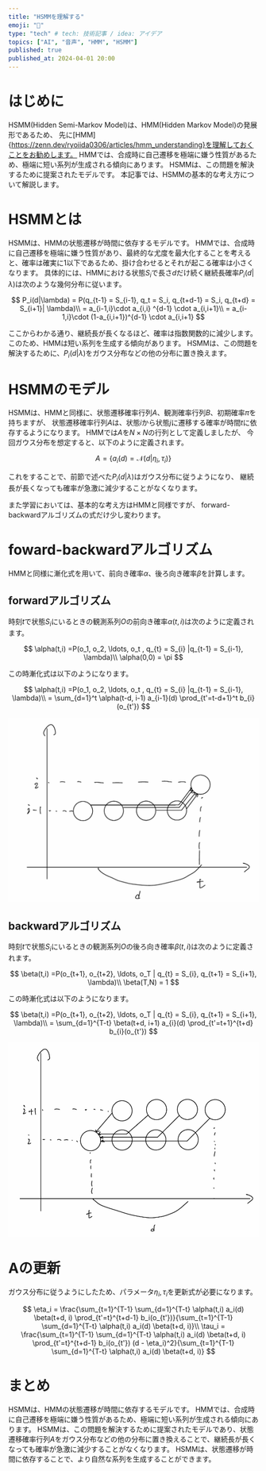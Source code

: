 ```yaml
---
title: "HSMMを理解する"
emoji: "🎤"
type: "tech" # tech: 技術記事 / idea: アイデア
topics: ["AI", "音声", "HMM", "HSMM"]
published: true
published_at: 2024-04-01 20:00
---
```


# はじめに
HSMM(Hidden Semi-Markov Model)は、HMM(Hidden Markov Model)の発展形であるため、
先に[HMM]{https://zenn.dev/ryoiida0306/articles/hmm_understanding}を理解しておくことをお勧めします。
HMMでは、合成時に自己遷移を極端に嫌う性質があるため、極端に短い系列が生成される傾向にあります。
HSMMは、この問題を解決するために提案されたモデルです。
本記事では、HSMMの基本的な考え方について解説します。

# HSMMとは
HSMMは、HMMの状態遷移が時間に依存するモデルです。
HMMでは、合成時に自己遷移を極端に嫌う性質があり、最終的な尤度を最大化することを考えると、確率は確実に1以下であるため、掛け合わせるとそれが起こる確率は小さくなります。
具体的には、HMMにおける状態$S_i$で長さ$d$だけ続く継続長確率$P_i(d|\lambda)$は次のような幾何分布に従います。

$$
P_i(d|\lambda) = P(q_{t-1} = S_{i-1}, q_t = S_i, q_{t+d-1} = S_i, q_{t+d} = S_{i+1}| \lambda)\\
= a_{i-1,i}\cdot a_{i,i} ^{d-1} \cdot a_{i,i+1}\\
= a_{i-1,i}\cdot (1-a_{i,i+1})^{d-1} \cdot a_{i,i+1}
$$

ここからわかる通り、継続長が長くなるほど、確率は指数関数的に減少します。
このため、HMMは短い系列を生成する傾向があります。
HSMMは、この問題を解決するために、$P_i(d|\lambda)$をガウス分布などの他の分布に置き換えます。

# HSMMのモデル

HSMMは、HMMと同様に、状態遷移確率行列$A$、観測確率行列$B$、初期確率$\pi$を持ちますが、
状態遷移確率行列$A$は、状態$i$から状態$j$に遷移する確率が時間$t$に依存するようになります。
HMMでは$A$を$N \times N$の行列として定義しましたが、
今回ガウス分布を想定すると、以下のように定義されます。

$$
A = \{ a_i(d) = \mathcal{N}(d | \eta_i, \tau_i) \}
$$

これをすることで、前節で述べた$P_i(d|\lambda)$はガウス分布に従うようになり、
継続長が長くなっても確率が急激に減少することがなくなります。

また学習においては、基本的な考え方はHMMと同様ですが、
forward-backwardアルゴリズムの式だけ少し変わります。

# foward-backwardアルゴリズム

HMMと同様に漸化式を用いて、前向き確率$\alpha$、後ろ向き確率$\beta$を計算します。

## forwardアルゴリズム

時刻$t$で状態$S_i$にいるときの観測系列$O$の前向き確率$\alpha(t,i)$は次のように定義されます。

$$
\alpha(t,i) =P(o_1, o_2, \ldots, o_t ,  q_{t} = S_{i} |q_{t-1} = S_{i-1}, \lambda)\\
\alpha(0,0) = \pi
$$

この時漸化式は以下のようになります。

$$
\alpha(t,i) =P(o_1, o_2, \ldots, o_t ,  q_{t} = S_{i} |q_{t-1} = S_{i-1}, \lambda)\\
= \sum_{d=1}^t \alpha(t-d, i-1) a_{i-1}(d) \prod_{t'=t-d+1}^t b_{i}(o_{t'})
$$

![forward](/images/articles/hsmm_understanding/forward.png)

## backwardアルゴリズム

時刻$t$で状態$S_i$にいるときの観測系列$O$の後ろ向き確率$\beta(t,i)$は次のように定義されます。

$$
\beta(t,i) =P(o_{t+1}, o_{t+2}, \ldots, o_T  | q_{t} = S_{i}, q_{t+1} = S_{i+1}, \lambda)\\
\beta(T,N) = 1
$$

この時漸化式は以下のようになります。

$$
\beta(t,i) =P(o_{t+1}, o_{t+2}, \ldots, o_T  | q_{t} = S_{i}, q_{t+1} = S_{i+1}, \lambda)\\
= \sum_{d=1}^{T-t} \beta(t+d, i+1) a_{i}(d) \prod_{t'=t+1}^{t+d} b_{i}(o_{t'})
$$

![backward](/images/articles/hsmm_understanding/backward.png)


# Aの更新

ガウス分布に従うようにしたため、パラメータ$\eta_i, \tau_i$を更新式が必要になります。

$$
\eta_i = \frac{\sum_{t=1}^{T-1} \sum_{d=1}^{T-t} \alpha(t,i) a_i(d) \beta(t+d, i) \prod_{t'=t}^{t+d-1} b_i(o_{t'})}{\sum_{t=1}^{T-1} \sum_{d=1}^{T-t} \alpha(t,i) a_i(d) \beta(t+d, i)}\\
\tau_i = \frac{\sum_{t=1}^{T-1} \sum_{d=1}^{T-t} \alpha(t,i) a_i(d) \beta(t+d, i) \prod_{t'=t}^{t+d-1} b_i(o_{t'}) (d - \eta_i)^2}{\sum_{t=1}^{T-1} \sum_{d=1}^{T-t} \alpha(t,i) a_i(d) \beta(t+d, i)}
$$

# まとめ

HSMMは、HMMの状態遷移が時間に依存するモデルです。
HMMでは、合成時に自己遷移を極端に嫌う性質があるため、極端に短い系列が生成される傾向にあります。
HSMMは、この問題を解決するために提案されたモデルであり、状態遷移確率行列$A$をガウス分布などの他の分布に置き換えることで、継続長が長くなっても確率が急激に減少することがなくなります。
HSMMは、状態遷移が時間に依存することで、より自然な系列を生成することができます。





